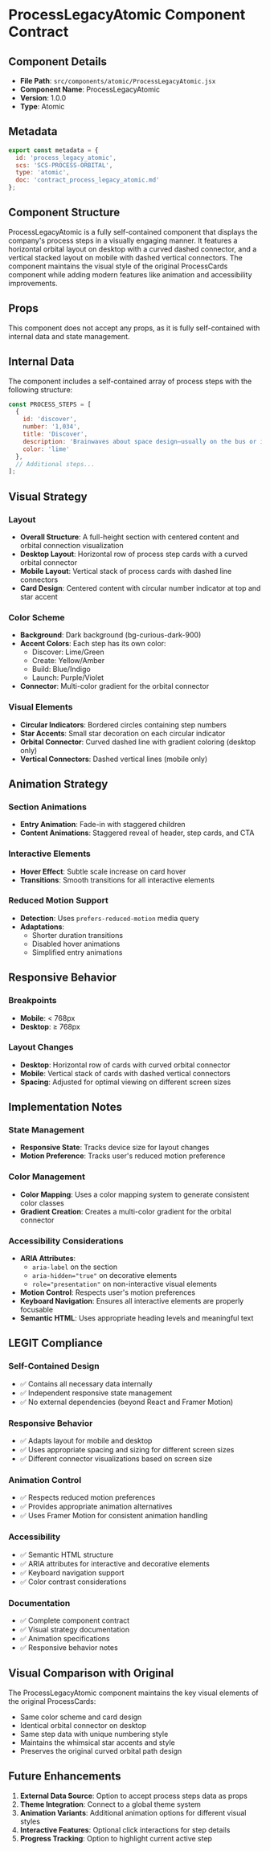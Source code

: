 # ProcessLegacyAtomic Component Contract

## Component Details
- **File Path**: `src/components/atomic/ProcessLegacyAtomic.jsx`
- **Component Name**: ProcessLegacyAtomic
- **Version**: 1.0.0
- **Type**: Atomic

## Metadata
```js
export const metadata = {
  id: 'process_legacy_atomic',
  scs: 'SCS-PROCESS-ORBITAL',
  type: 'atomic',
  doc: 'contract_process_legacy_atomic.md'
};
```

## Component Structure
ProcessLegacyAtomic is a fully self-contained component that displays the company's process steps in a visually engaging manner. It features a horizontal orbital layout on desktop with a curved dashed connector, and a vertical stacked layout on mobile with dashed vertical connectors. The component maintains the visual style of the original ProcessCards component while adding modern features like animation and accessibility improvements.

## Props
This component does not accept any props, as it is fully self-contained with internal data and state management.

## Internal Data
The component includes a self-contained array of process steps with the following structure:
```js
const PROCESS_STEPS = [
  {
    id: 'discover',
    number: '1,034',
    title: 'Discover',
    description: 'Brainwaves about space design—usually on the bus or in the shower.',
    color: 'lime'
  },
  // Additional steps...
];
```

## Visual Strategy

### Layout
- **Overall Structure**: A full-height section with centered content and orbital connection visualization
- **Desktop Layout**: Horizontal row of process step cards with a curved orbital connector
- **Mobile Layout**: Vertical stack of process cards with dashed line connectors
- **Card Design**: Centered content with circular number indicator at top and star accent

### Color Scheme
- **Background**: Dark background (bg-curious-dark-900)
- **Accent Colors**: Each step has its own color:
  - Discover: Lime/Green
  - Create: Yellow/Amber
  - Build: Blue/Indigo
  - Launch: Purple/Violet
- **Connector**: Multi-color gradient for the orbital connector

### Visual Elements
- **Circular Indicators**: Bordered circles containing step numbers
- **Star Accents**: Small star decoration on each circular indicator
- **Orbital Connector**: Curved dashed line with gradient coloring (desktop only)
- **Vertical Connectors**: Dashed vertical lines (mobile only)

## Animation Strategy

### Section Animations
- **Entry Animation**: Fade-in with staggered children
- **Content Animations**: Staggered reveal of header, step cards, and CTA

### Interactive Elements
- **Hover Effect**: Subtle scale increase on card hover
- **Transitions**: Smooth transitions for all interactive elements

### Reduced Motion Support
- **Detection**: Uses `prefers-reduced-motion` media query
- **Adaptations**: 
  - Shorter duration transitions
  - Disabled hover animations
  - Simplified entry animations

## Responsive Behavior

### Breakpoints
- **Mobile**: < 768px
- **Desktop**: ≥ 768px

### Layout Changes
- **Desktop**: Horizontal row of cards with curved orbital connector
- **Mobile**: Vertical stack of cards with dashed vertical connectors
- **Spacing**: Adjusted for optimal viewing on different screen sizes

## Implementation Notes

### State Management
- **Responsive State**: Tracks device size for layout changes
- **Motion Preference**: Tracks user's reduced motion preference

### Color Management
- **Color Mapping**: Uses a color mapping system to generate consistent color classes
- **Gradient Creation**: Creates a multi-color gradient for the orbital connector

### Accessibility Considerations
- **ARIA Attributes**: 
  - `aria-label` on the section
  - `aria-hidden="true"` on decorative elements
  - `role="presentation"` on non-interactive visual elements
- **Motion Control**: Respects user's motion preferences
- **Keyboard Navigation**: Ensures all interactive elements are properly focusable
- **Semantic HTML**: Uses appropriate heading levels and meaningful text

## LEGIT Compliance

### Self-Contained Design
- ✅ Contains all necessary data internally
- ✅ Independent responsive state management
- ✅ No external dependencies (beyond React and Framer Motion)

### Responsive Behavior
- ✅ Adapts layout for mobile and desktop
- ✅ Uses appropriate spacing and sizing for different screen sizes
- ✅ Different connector visualizations based on screen size

### Animation Control
- ✅ Respects reduced motion preferences
- ✅ Provides appropriate animation alternatives
- ✅ Uses Framer Motion for consistent animation handling

### Accessibility
- ✅ Semantic HTML structure
- ✅ ARIA attributes for interactive and decorative elements
- ✅ Keyboard navigation support
- ✅ Color contrast considerations

### Documentation
- ✅ Complete component contract
- ✅ Visual strategy documentation
- ✅ Animation specifications
- ✅ Responsive behavior notes

## Visual Comparison with Original
The ProcessLegacyAtomic component maintains the key visual elements of the original ProcessCards:
- Same color scheme and card design
- Identical orbital connector on desktop
- Same step data with unique numbering style
- Maintains the whimsical star accents and style
- Preserves the original curved orbital path design

## Future Enhancements
1. **External Data Source**: Option to accept process steps data as props
2. **Theme Integration**: Connect to a global theme system
3. **Animation Variants**: Additional animation options for different visual styles
4. **Interactive Features**: Optional click interactions for step details
5. **Progress Tracking**: Option to highlight current active step 